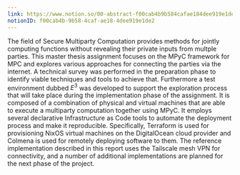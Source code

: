 ```yaml
---
link: https://www.notion.so/00-abstract-f00cab4b9b584cafae184dee919e1de2
notionID: f00cab4b-9b58-4caf-ae18-4dee919e1de2
---
```


The field of Secure Multiparty Computation provides methods for jointly computing functions without revealing their private inputs from multple parties. This master thesis assignment focuses on the MPyC framework for MPC and explores various approaches for connecting the parties via the internet. A technical survey was performed in the preparation phase to identify viable techniques and tools to achieve that. Furthermore a test environment dubbed $E^3$ was developed to support the exploration process that will take place during the implementation phase of the assignment. It is composed of a combination of physical and virtual machines that are able to execute a multiparty computation together using MPyC. It employs several declarative Infrastructure as Code tools to automate the deployment process and make it reproducible. Specifically, Terraform is used for provisioning NixOS virtual machines on the DigitalOcean cloud provider and Colmena is used for remotely deploying software to them. The reference implementation described in this report uses the Tailscale mesh VPN for connectivity, and a number of additional implementations are planned for the next phase of the project.
